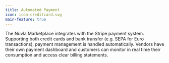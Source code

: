 ```yaml
---
title: Automated Payment
icon: icon-creditcard.svg
main-feature: true
---
```


The Nuvla Marketplace integrates with the Stripe payment system. Supporting both credit cards and bank transfer (e.g. SEPA for Euro transactions), payment management is handled automatically. Vendors have their own payment dashboard and customers can monitor in real time their consumption and access clear billing statements.

